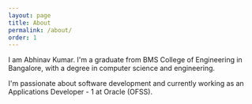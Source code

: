 ```yaml
---
layout: page
title: About
permalink: /about/
order: 1
---
```


I am Abhinav Kumar. I'm a graduate from BMS College of Engineering in Bangalore, with a degree in computer science and engineering.

I'm passionate about software development and currently working as an Applications Developer - 1 at Oracle (OFSS).
